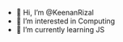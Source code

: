- 👋 Hi, I’m @KeenanRizal
- 👀 I’m interested in Computing
- 🌱 I’m currently learning JS

<!---
KeenanRizal/KeenanRizal is a ✨ special ✨ repository because its `README.md` (this file) appears on your GitHub profile.
You can click the Preview link to take a look at your changes.
--->
